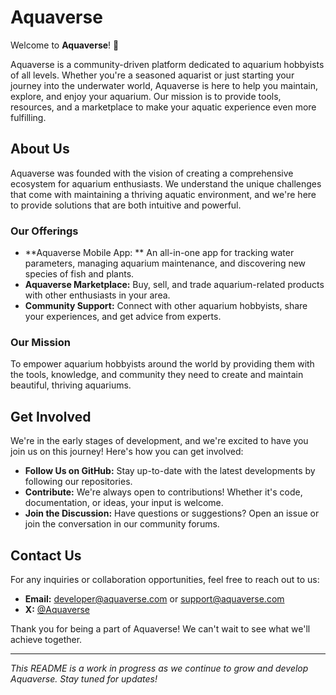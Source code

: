 # Aquaverse

Welcome to **Aquaverse**! 🌊

Aquaverse is a community-driven platform dedicated to aquarium hobbyists of all levels. Whether you're a seasoned aquarist or just starting your journey into the underwater world, Aquaverse is here to help you maintain, explore, and enjoy your aquarium. Our mission is to provide tools, resources, and a marketplace to make your aquatic experience even more fulfilling.

## About Us

Aquaverse was founded with the vision of creating a comprehensive ecosystem for aquarium enthusiasts. We understand the unique challenges that come with maintaining a thriving aquatic environment, and we're here to provide solutions that are both intuitive and powerful.

### Our Offerings

- **Aquaverse Mobile App: ** An all-in-one app for tracking water parameters, managing aquarium maintenance, and discovering new species of fish and plants.
- **Aquaverse Marketplace:** Buy, sell, and trade aquarium-related products with other enthusiasts in your area.
- **Community Support:** Connect with other aquarium hobbyists, share your experiences, and get advice from experts.

### Our Mission

To empower aquarium hobbyists around the world by providing them with the tools, knowledge, and community they need to create and maintain beautiful, thriving aquariums.

## Get Involved

We're in the early stages of development, and we're excited to have you join us on this journey! Here's how you can get involved:

- **Follow Us on GitHub:** Stay up-to-date with the latest developments by following our repositories.
- **Contribute:** We're always open to contributions! Whether it's code, documentation, or ideas, your input is welcome.
- **Join the Discussion:** Have questions or suggestions? Open an issue or join the conversation in our community forums.

## Contact Us

For any inquiries or collaboration opportunities, feel free to reach out to us:

- **Email:** [developer@aquaverse.com](mailto:developer@aquaverse.com) or [support@aquaverse.com](mailto:support@aquaverse.com)
- **X:** [@Aquaverse](https://x.com/aquaverse_app)

Thank you for being a part of Aquaverse! We can't wait to see what we'll achieve together.

---

*This README is a work in progress as we continue to grow and develop Aquaverse. Stay tuned for updates!*

